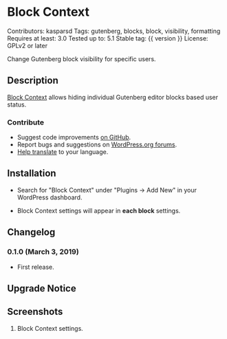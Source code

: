 # Block Context

Contributors: kasparsd
Tags: gutenberg, blocks, block, visibility, formatting
Requires at least: 3.0
Tested up to: 5.1
Stable tag: {{ version }}
License: GPLv2 or later

Change Gutenberg block visibility for specific users.


## Description

[Block Context](https://blockcontext.com) allows hiding individual Gutenberg editor blocks based user status.


### Contribute

- Suggest code improvements [on GitHub](https://github.com/preseto/block-context).
- Report bugs and suggestions on [WordPress.org forums](http://wordpress.org/support/plugin/block-context).
- [Help translate](https://translate.wordpress.org/projects/wp-plugins/block-context) to your language.


## Installation

- Search for "Block Context" under "Plugins → Add New" in your WordPress dashboard.

- Block Context settings will appear in **each block** settings.


## Changelog

### 0.1.0 (March 3, 2019)

- First release.


## Upgrade Notice


## Screenshots

1. Block Context settings.
